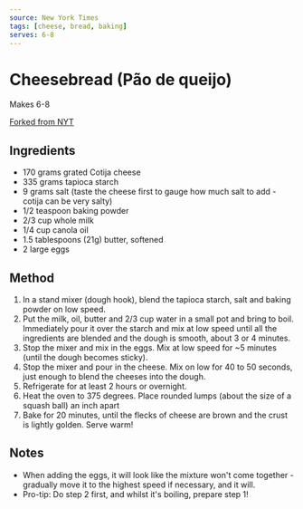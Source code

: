 ```yaml
---
source: New York Times
tags: [cheese, bread, baking]
serves: 6-8
---
```


# Cheesebread (Pão de queijo)

Makes 6-8

[Forked from NYT](https://cooking.nytimes.com/recipes/1015515-brazilian-cheese-puffs-pao-de-queijo)

## Ingredients

- 170 grams grated Cotija cheese
- 335 grams tapioca starch
- 9 grams salt (taste the cheese first to gauge how much salt to add - cotija can be very salty)
- 1/2 teaspoon baking powder
- 2/3 cup whole milk
- 1/4 cup canola oil
- 1.5 tablespoons (21g) butter, softened
- 2 large eggs

## Method

1. In a stand mixer (dough hook), blend the tapioca starch, salt and baking powder on low speed.
2. Put the milk, oil, butter and 2/3 cup water in a small pot and bring to boil. Immediately pour it over the starch and mix at low speed until all the ingredients are blended and the dough is smooth, about 3 or 4 minutes.
3. Stop the mixer and mix in the eggs. Mix at low speed for ~5 minutes (until the dough becomes sticky).
4. Stop the mixer and pour in the cheese. Mix on low for 40 to 50 seconds, just enough to blend the cheeses into the dough.
5. Refrigerate for at least 2 hours or overnight.
6. Heat the oven to 375 degrees. Place rounded lumps (about the size of a squash ball) an inch apart
7. Bake for 20 minutes, until the flecks of cheese are brown and the crust is lightly golden. Serve warm!

## Notes

- When adding the eggs, it will look like the mixture won't come together - gradually move it to the highest speed if necessary, and it will.
- Pro-tip: Do step 2 first, and whilst it's boiling, prepare step 1!
